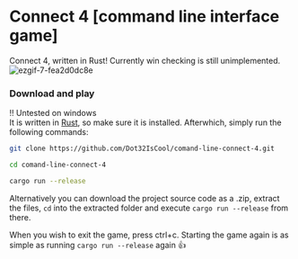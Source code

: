 # Connect 4 [command line interface game]
Connect 4, written in Rust! Currently win checking is still unimplemented.
![ezgif-7-fea2d0dc8e](https://user-images.githubusercontent.com/61964090/147037750-e0706328-9b32-4101-ad5d-42b5a0732d41.gif)

### Download and play
!! Untested on windows <br>
It is written in [Rust](https://www.rust-lang.org/tools/install), so make sure it is installed.
Afterwhich, simply run the following commands:
```bash
git clone https://github.com/Dot32IsCool/comand-line-connect-4.git
```
```bash
cd comand-line-connect-4
```
```bash
cargo run --release
```

Alternatively you can download the project source code as a .zip, extract the files, `cd` into the extracted folder and execute `cargo run --release` from there.

When you wish to exit the game, press ctrl+c. Starting the game again is as simple as running `cargo run --release` again 👍
